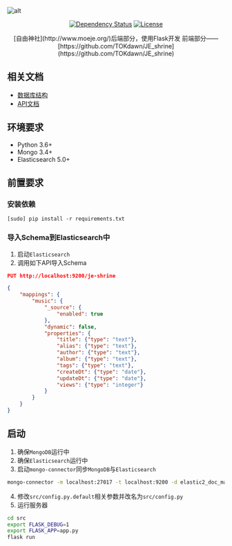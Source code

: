 ![alt](http://www.moeje.org/wp-content/uploads/2016/07/017.jpg)

<p align="center">
  <a href='https://www.versioneye.com/user/projects/598d6f846725bd005228a0e4'><img src='https://www.versioneye.com/user/projects/598d6f846725bd005228a0e4/badge.svg?style=flat-square' alt="Dependency Status" /></a>
  <a href='https://github.com/blackbbc/JE-Shrine-Server/blob/master/LICENSE'><img src='https://img.shields.io/github/license/mashape/apistatus.svg' alt="License" /></a>
</p>

<p align="center">
  [自由神社](http://www.moeje.org/)后端部分，使用Flask开发
  前端部分——[https://github.com/TOKdawn/JE_shrine](https://github.com/TOKdawn/JE_shrine)
</p>

## 相关文档
- [数据库结构](doc/db.md)
- [API文档](https://blackbbc.github.io/slate/)

## 环境要求
- Python 3.6+
- Mongo 3.4+
- Elasticsearch 5.0+

## 前置要求

### 安装依赖
```
[sudo] pip install -r requirements.txt
```

### 导入Schema到Elasticsearch中

1. 启动`Elasticsearch`
2. 调用如下API导入Schema
```json
PUT http://localhost:9200/je-shrine

{
    "mappings": {
        "music": {
            "_source": {
                "enabled": true
            },
            "dynamic": false,
            "properties": {
                "title": {"type": "text"},
                "alias": {"type": "text"},
                "author": {"type": "text"},
                "album": {"type": "text"},
                "tags": {"type": "text"},
                "createDt": {"type": "date"},
                "updateDt": {"type": "date"},
                "views": {"type": "integer"}
            }
        }
    }
}
```

## 启动

1. 确保`MongoDB`运行中
2. 确保`Elasticsearch`运行中
3. 启动`mongo-connector`同步`MongoDB`与`Elasticsearch`
```bash
mongo-connector -m localhost:27017 -t localhost:9200 -d elastic2_doc_manager -n je-shrine.music
```
4. 修改`src/config.py.default`相关参数并改名为`src/config.py`
5. 运行服务器
```bash
cd src
export FLASK_DEBUG=1
export FLASK_APP=app.py
flask run
```
